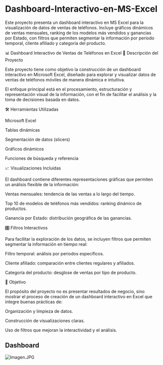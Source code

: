 # Dashboard-Interactivo-en-MS-Excel
Este proyecto presenta un dashboard interactivo en MS Excel para la visualización de datos de ventas de teléfonos. Incluye gráficos dinámicos de ventas mensuales, ranking de los modelos más vendidos y ganancias por Estado, con filtros que permiten segmentar la información por periodo temporal, cliente afiliado y categoría del producto. 

📊 Dashboard Interactivo de Ventas de Teléfonos en Excel
📌 Descripción del Proyecto

Este proyecto tiene como objetivo la construcción de un dashboard interactivo en Microsoft Excel, diseñado para explorar y visualizar datos de ventas de teléfonos móviles de manera dinámica e intuitiva.

El enfoque principal está en el procesamiento, estructuración y representación visual de la información, con el fin de facilitar el análisis y la toma de decisiones basada en datos.

🛠️ Herramientas Utilizadas

Microsoft Excel

Tablas dinámicas

Segmentación de datos (slicers)

Gráficos dinámicos

Funciones de búsqueda y referencia

📈 Visualizaciones Incluidas

El dashboard contiene diferentes representaciones gráficas que permiten un análisis flexible de la información:

Ventas mensuales: tendencia de las ventas a lo largo del tiempo.

Top 10 de modelos de teléfonos más vendidos: ranking dinámico de productos.

Ganancia por Estado: distribución geográfica de las ganancias.

🎛️ Filtros Interactivos

Para facilitar la exploración de los datos, se incluyen filtros que permiten segmentar la información en tiempo real:

Filtro temporal: análisis por periodos específicos.

Cliente afiliado: comparación entre clientes regulares y afiliados.

Categoría del producto: desglose de ventas por tipo de producto.

🚀 Objetivo

El propósito del proyecto no es presentar resultados de negocio, sino mostrar el proceso de creación de un dashboard interactivo en Excel que integre buenas prácticas de:

Organización y limpieza de datos.

Construcción de visualizaciones claras.

Uso de filtros que mejoran la interactividad y el análisis.

## Dashboard
![Imagen.JPG]()
